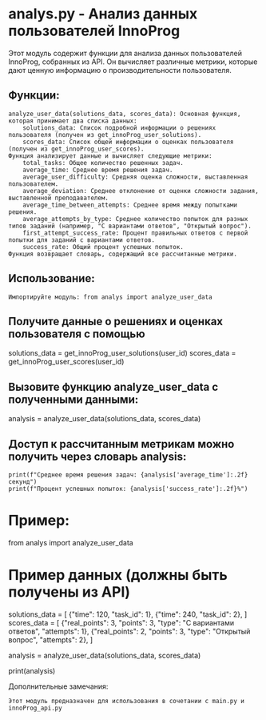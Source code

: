 # analys.py - Анализ данных пользователей InnoProg

Этот модуль содержит функции для анализа данных пользователей InnoProg, собранных из API. Он вычисляет различные метрики, которые дают ценную информацию о производительности пользователя.

## Функции:

    analyze_user_data(solutions_data, scores_data): Основная функция, которая принимает два списка данных:
        solutions_data: Список подробной информации о решениях пользователя (получен из get_innoProg_user_solutions).
        scores_data: Список общей информации о оценках пользователя (получен из get_innoProg_user_scores).
    Функция анализирует данные и вычисляет следующие метрики:
        total_tasks: Общее количество решенных задач.
        average_time: Среднее время решения задач.
        average_user_difficulty: Средняя оценка сложности, выставленная пользователем.
        average_deviation: Среднее отклонение от оценки сложности задания, выставленной преподавателем.
        average_time_between_attempts: Среднее время между попытками решения.
        average_attempts_by_type: Среднее количество попыток для разных типов заданий (например, "С вариантами ответов", "Открытый вопрос").
        first_attempt_success_rate: Процент правильных ответов с первой попытки для заданий с вариантами ответов.
        success_rate: Общий процент успешных попыток.
    Функция возвращает словарь, содержащий все рассчитанные метрики.

## Использование:

    Импортируйте модуль: from analys import analyze_user_data

## Получите данные о решениях и оценках пользователя с помощью

solutions_data = get_innoProg_user_solutions(user_id)
scores_data = get_innoProg_user_scores(user_id)

## Вызовите функцию analyze_user_data с полученными данными:

analysis = analyze_user_data(solutions_data, scores_data)

## Доступ к рассчитанным метрикам можно получить через словарь analysis:

    print(f"Среднее время решения задач: {analysis['average_time']:.2f} секунд")
    print(f"Процент успешных попыток: {analysis['success_rate']:.2f}%")

# Пример:

from analys import analyze_user_data

# Пример данных (должны быть получены из API)
solutions_data = [
    {"time": 120, "task_id": 1},
    {"time": 240, "task_id": 2},
]
scores_data = [
    {"real_points": 3, "points": 3, "type": "С вариантами ответов", "attempts": 1},
    {"real_points": 2, "points": 3, "type": "Открытый вопрос", "attempts": 2},
]

analysis = analyze_user_data(solutions_data, scores_data)

print(analysis)

Дополнительные замечания:

    Этот модуль предназначен для использования в сочетании с main.py и innoProg_api.py
